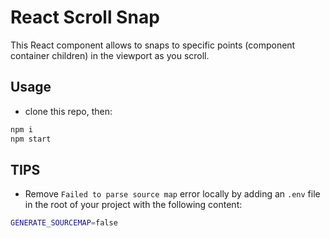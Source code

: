 # React Scroll Snap

This React component allows to snaps to specific points (component container children) in the viewport as you scroll.

## Usage

- clone this repo, then:

```bash
npm i
npm start
```

## TIPS

- Remove `Failed to parse source map` error locally by adding an `.env` file in the root of your project with the following content:

```bash
GENERATE_SOURCEMAP=false
```
